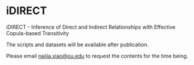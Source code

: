 # iDIRECT
iDIRECT - Inference of Direct and Indirect Relationships with Effective Copula-based Transitivity

The scripts and datasets will be available after publication. 

Please email naijia.xiao@ou.edu to request the contents for the time being. 
